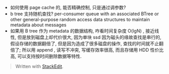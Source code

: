 * 如何使用 page cache 的, 能否精确控制, 只是通过调参数? 
* b tree 支持随机查找? 
per-consumer queue with an associated BTree or other general-purpose random access data structures to maintain metadata about messages
* 如果用 B tree 作为 metadata 的数据结构, 咋看时间复杂度 O(lgN) , 接近线性, 但是放到磁盘上却代价很大, 因为单块 ssd 因为磁头的缘故查找是串行的, 假设存储的数据翻倍了, 但是因为造成了很多磁盘的操作, 查找的时间就不止翻倍了; 所以用 append , 读写不冲突, 写缓存效率很高, 而且存储用 HDD 性价比高, 可以支持按时间删除数据等特性. 


> Written with [StackEdit](https://stackedit.io/).
<!--stackedit_data:
eyJoaXN0b3J5IjpbODk4NjM1NjM4LC0yMTQ0ODI3NTc2LDE2Nj
k1NzAxMTEsMTMyMDA5NTI2NywtOTI4MjY4NDk2XX0=
-->
